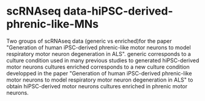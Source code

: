 # scRNAseq data-hiPSC-derived-phrenic-like-MNs
Two groups of scRNAseq data (generic vs enriched)for the paper "Generation of human iPSC-derived phrenic-like motor neurons to model respiratory motor neuron degeneration in ALS".
generic corresponds to a culture condition used in many previous studies to generated hiPSC-derived motor neurons cultures
enriched corresponds to a new culture condition developped in the paper "Generation of human iPSC-derived phrenic-like motor neurons to model respiratory motor neuron degeneration in ALS" to obtain hiPSC-derived motor neurons cultures enriched in phrenic motor neurons.

